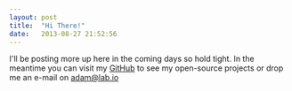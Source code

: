 ```yaml
---
layout: post
title:  "Hi There!"
date:   2013-08-27 21:52:56
---
```


I'll be posting more up here in the coming days so hold tight. In the meantime you can visit
my [GitHub](http://github.com) to see my open-source projects or drop me an e-mail on adam@lab.io
